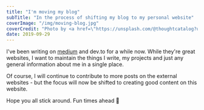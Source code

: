 ```yaml
---
title: "I'm moving my blog"
subTitle: "In the process of shifting my blog to my personal website"
coverImage: "/img/moving-blog.jpg"
coverCredit: "Photo by <a href=\"https://unsplash.com/@thoughtcatalog?utm_source=unsplash&amp;utm_medium=referral&amp;utm_content=creditCopyText\">Thought Catalog</a> on <a href=\"https://unsplash.com/s/photos/blog?utm_source=unsplash&amp;utm_medium=referral&amp;utm_content=creditCopyText\">Unsplash</a>"
date: 2019-09-29
---
```


I've been writing on [medium](https://medium.com/@zanwar.shubham) and dev.to for a while now. While they're great websites, I want to maintain the things I write, my projects and just any general information about me in a single place.

Of course, I will continue to contribute to more posts on the external websites - but the focus will now be shifted to creating good content on this website.

Hope you all stick around. Fun times ahead 🚀